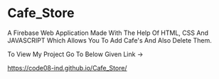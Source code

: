 # Cafe_Store
A Firebase Web Application Made With The Help Of HTML, CSS And JAVASCRIPT Which Allows You To Add Cafe's And Also Delete Them.

To View My Project Go To Below Given Link ->

https://code08-ind.github.io/Cafe_Store/

